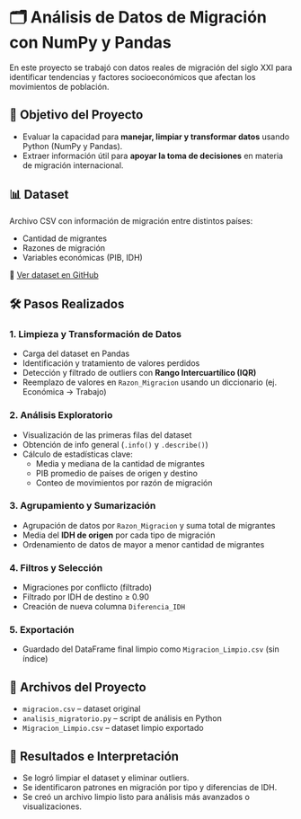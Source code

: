 # 🗂️ Análisis de Datos de Migración con NumPy y Pandas  

En este proyecto se trabajó con datos reales de migración del siglo XXI para identificar tendencias y factores socioeconómicos que afectan los movimientos de población.

## 🎯 Objetivo del Proyecto  
- Evaluar la capacidad para **manejar, limpiar y transformar datos** usando Python (NumPy y Pandas).  
- Extraer información útil para **apoyar la toma de decisiones** en materia de migración internacional.

## 📊 Dataset  
Archivo CSV con información de migración entre distintos países:
- Cantidad de migrantes  
- Razones de migración  
- Variables económicas (PIB, IDH)  

🔗 [Ver dataset en GitHub](https://github.com/ConstanzaAV-nyx/Portafolio/blob/main/Proyectos/2.Analisis-migracion/migracion.csv)

## 🛠️ Pasos Realizados  

### 1. Limpieza y Transformación de Datos  
- Carga del dataset en Pandas  
- Identificación y tratamiento de valores perdidos  
- Detección y filtrado de outliers con **Rango Intercuartílico (IQR)**  
- Reemplazo de valores en `Razon_Migracion` usando un diccionario (ej. Económica → Trabajo)  

### 2. Análisis Exploratorio  
- Visualización de las primeras filas del dataset  
- Obtención de info general (`.info()` y `.describe()`)  
- Cálculo de estadísticas clave:  
  - Media y mediana de la cantidad de migrantes  
  - PIB promedio de países de origen y destino  
  - Conteo de movimientos por razón de migración  

### 3. Agrupamiento y Sumarización  
- Agrupación de datos por `Razon_Migracion` y suma total de migrantes  
- Media del **IDH de origen** por cada tipo de migración  
- Ordenamiento de datos de mayor a menor cantidad de migrantes  

### 4. Filtros y Selección  
- Migraciones por conflicto (filtrado)  
- Filtrado por IDH de destino ≥ 0.90  
- Creación de nueva columna `Diferencia_IDH`  

### 5. Exportación  
- Guardado del DataFrame final limpio como `Migracion_Limpio.csv` (sin índice)  

## 📂 Archivos del Proyecto  
- `migracion.csv` – dataset original  
- `analisis_migratorio.py` – script de análisis en Python  
- `Migracion_Limpio.csv` – dataset limpio exportado  

## 📝 Resultados e Interpretación  
- Se logró limpiar el dataset y eliminar outliers.  
- Se identificaron patrones en migración por tipo y diferencias de IDH.  
- Se creó un archivo limpio listo para análisis más avanzados o visualizaciones.  



